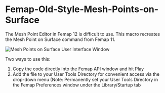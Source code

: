 # Femap-Old-Style-Mesh-Points-on-Surface
The Mesh Point Editor in Femap 12 is difficult to use. This macro recreates the Mesh Point on Surface command from Femap 11.

![Mesh Points on Surface User Interface Window](https://raw.githubusercontent.com/aaronjasso/Femap-Old-Style-Mesh-Point-on-Surface/master/MeshPointsOnSurface.png)

Two ways to use this:
1. Copy the code directly into the Femap API window and hit Play
2. Add the file to your User Tools Directory for convenient access via the drop-down menu
  (Note: Permanently set your User Tools Directory in the Femap Preferences window under the Library/Startup tab
